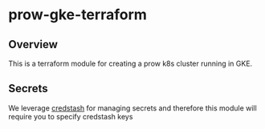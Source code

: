 # prow-gke-terraform

## Overview

This is a terraform module for creating a prow k8s cluster running in GKE.

## Secrets

We leverage [credstash](https://github.com/fugue/credstash) for managing secrets and therefore this module will require you to specify credstash keys
